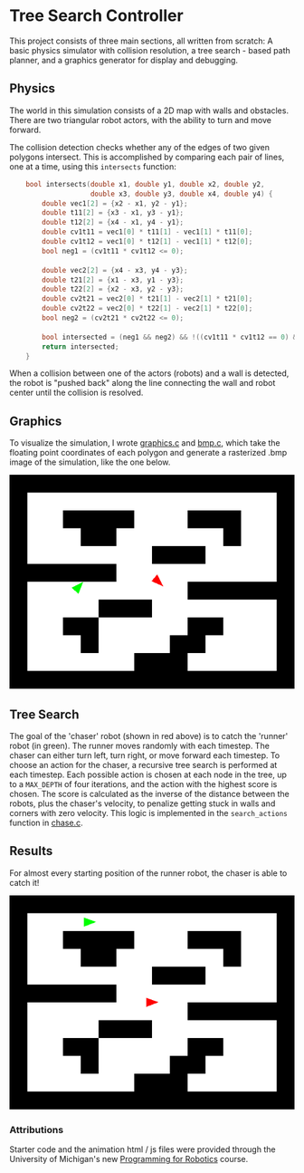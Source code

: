 # Tree Search Controller
This project consists of three main sections, all written from scratch: A basic physics simulator with collision resolution, a tree search - based path planner, and a graphics generator for display and debugging.

## Physics
The world in this simulation consists of a 2D map with walls and obstacles. There are two triangular robot actors, with the ability to turn and move forward.

The collision detection checks whether any of the edges of two given polygons intersect. This is accomplished by comparing each pair of lines, one at a time, using this `intersects` function:
```c
    bool intersects(double x1, double y1, double x2, double y2,
                    double x3, double y3, double x4, double y4) {
        double vec1[2] = {x2 - x1, y2 - y1};
        double t11[2] = {x3 - x1, y3 - y1};
        double t12[2] = {x4 - x1, y4 - y1};
        double cv1t11 = vec1[0] * t11[1] - vec1[1] * t11[0];
        double cv1t12 = vec1[0] * t12[1] - vec1[1] * t12[0];
        bool neg1 = (cv1t11 * cv1t12 <= 0);

        double vec2[2] = {x4 - x3, y4 - y3};
        double t21[2] = {x1 - x3, y1 - y3};
        double t22[2] = {x2 - x3, y2 - y3};
        double cv2t21 = vec2[0] * t21[1] - vec2[1] * t21[0];
        double cv2t22 = vec2[0] * t22[1] - vec2[1] * t22[0];
        bool neg2 = (cv2t21 * cv2t22 <= 0);

        bool intersected = (neg1 && neg2) && !((cv1t11 * cv1t12 == 0) && (cv2t21 * cv2t22 == 0));
        return intersected;
    }
```

When a collision between one of the actors (robots) and a wall is detected, the robot is "pushed back" along the line connecting the wall and robot center until the collision is resolved.

## Graphics
To visualize the simulation, I wrote [graphics.c](treesearch_control/graphics.c) and [bmp.c](treesearch_control/bmp.c), which take the floating point coordinates of each polygon and generate a rasterized .bmp image of the simulation, like the one below.

![Animation Example](chase_20_0_20.bmp)

## Tree Search
The goal of the 'chaser' robot (shown in red above) is to catch the 'runner' robot (in green). The runner moves randomly with each timestep. The chaser can either turn left, turn right, or move forward each timestep. To choose an action for the chaser, a recursive tree search is performed at each timestep. Each possible action is chosen at each node in the tree, up to a `MAX_DEPTH` of four iterations, and the action with the highest score is chosen. The score is calculated as the inverse of the distance between the robots, plus the chaser's velocity, to penalize getting stuck in walls and corners with zero velocity.
This logic is implemented in the `search_actions` function in [chase.c](treesearch_control/chase.c).

## Results
For almost every starting position of the runner robot, the chaser is able to catch it!

![Animated Result](treesearch_control/chase_40_0_20.gif)


### Attributions
Starter code and the animation html / js files were provided through the University of Michigan's new [Programming for Robotics](https://robotics.umich.edu/academic-program/courses/rob599-f19/) course. 
